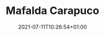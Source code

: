 ---
title: "Mafalda Carapuco"
date: 2021-07-11T10:26:54+01:00
weight: 
summary: "Coordinator of the Research Vessel"
role: "other"
profile_image: "/logo_UP1-3.png"
website: ""
---